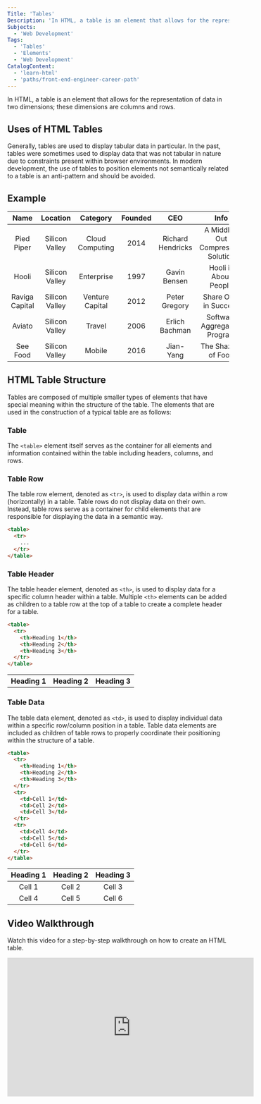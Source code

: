 ```yaml
---
Title: 'Tables'
Description: 'In HTML, a table is an element that allows for the representation of data in two dimensions; these dimensions are columns and rows.'
Subjects:
  - 'Web Development'
Tags:
  - 'Tables'
  - 'Elements'
  - 'Web Development'
CatalogContent:
  - 'learn-html'
  - 'paths/front-end-engineer-career-path'
---
```


In HTML, a table is an element that allows for the representation of data in two dimensions; these dimensions are columns and rows.

## Uses of HTML Tables

Generally, tables are used to display tabular data in particular. In the past, tables were sometimes used to display data that was not tabular in nature due to constraints present within browser environments. In modern development, the use of tables to position elements not semantically related to a table is an anti-pattern and should be avoided.

## Example

|      Name      |    Location    |    Category     | Founded |        CEO        |               Info                |
| :------------: | :------------: | :-------------: | :-----: | :---------------: | :-------------------------------: |
|   Pied Piper   | Silicon Valley | Cloud Computing |  2014   | Richard Hendricks | A Middle-Out Compression Solution |
|     Hooli      | Silicon Valley |   Enterprise    |  1997   |   Gavin Bensen    |       Hooli is About People       |
| Raviga Capital | Silicon Valley | Venture Capital |  2012   |   Peter Gregory   |       Share Only in Success       |
|     Aviato     | Silicon Valley |     Travel      |  2006   |  Erlich Bachman   |   Software Aggregation Program    |
|    See Food    | Silicon Valley |     Mobile      |  2016   |     Jian-Yang     |        The Shazam of Food         |

## HTML Table Structure

Tables are composed of multiple smaller types of elements that have special meaning within the structure of the table. The elements that are used in the construction of a typical table are as follows:

### Table

The `<table>` element itself serves as the container for all elements and information contained within the table including headers, columns, and rows.

### Table Row

The table row element, denoted as `<tr>`, is used to display data within a row (horizontally) in a table. Table rows do not display data on their own. Instead, table rows serve as a container for child elements that are responsible for displaying the data in a semantic way.

```html
<table>
  <tr>
    ...
  </tr>
</table>
```

### Table Header

The table header element, denoted as `<th>`, is used to display data for a specific column header within a table. Multiple `<th>` elements can be added as children to a table row at the top of a table to create a complete header for a table.

```html
<table>
  <tr>
    <th>Heading 1</th>
    <th>Heading 2</th>
    <th>Heading 3</th>
  </tr>
</table>
```

<table>
  <tr>
    <th>Heading 1</th>
    <th>Heading 2</th>
    <th>Heading 3</th>
  </tr>
</table>

### Table Data

The table data element, denoted as `<td>`, is used to display individual data within a specific row/column position in a table. Table data elements are included as children of table rows to properly coordinate their positioning within the structure of a table.

```html
<table>
  <tr>
    <th>Heading 1</th>
    <th>Heading 2</th>
    <th>Heading 3</th>
  </tr>
  <tr>
    <td>Cell 1</td>
    <td>Cell 2</td>
    <td>Cell 3</td>
  </tr>
  <tr>
    <td>Cell 4</td>
    <td>Cell 5</td>
    <td>Cell 6</td>
  </tr>
</table>
```

| Heading 1 | Heading 2 | Heading 3 |
| :-------: | :-------: | :-------: |
|  Cell 1   |  Cell 2   |  Cell 3   |
|  Cell 4   |  Cell 5   |  Cell 6   |

## Video Walkthrough

Watch this video for a step-by-step walkthrough on how to create an HTML table.

<iframe width="560" height="315" src="https://www.youtube.com/embed/VjiD2EyJHIQ" title="YouTube video player" frameborder="0" allow="accelerometer; autoplay; clipboard-write; encrypted-media; gyroscope; picture-in-picture; web-share" allowfullscreen></iframe>
